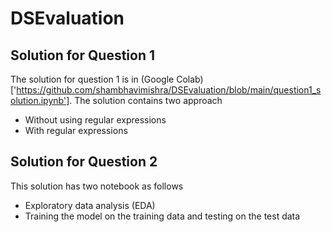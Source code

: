 # DSEvaluation

## Solution for Question 1
The solution for question 1 is in (Google Colab)['https://github.com/shambhavimishra/DSEvaluation/blob/main/question1_solution.ipynb']. The solution contains two approach
- Without using regular expressions
- With regular expressions


## Solution for Question 2

This solution has two notebook as follows
 - Exploratory data analysis (EDA)
 - Training the model on the training data and testing on the test data
 
